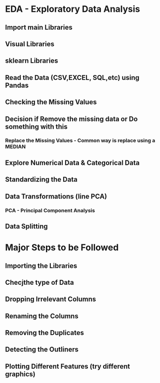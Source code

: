# EDA - Exploratory Data Analysis

## Import main Libraries

## Visual Libraries

## sklearn Libraries

## Read the Data (CSV,EXCEL, SQL,etc) using Pandas

## Checking the Missing Values

## Decision if Remove the missing data or Do something with this
### Replace the Missing Values - Common way is replace using a MEDIAN

## Explore Numerical Data & Categorical Data

## Standardizing the Data

## Data Transformations (line PCA)
### PCA - Principal Component Analysis

## Data Splitting



# Major Steps to be Followed

## Importing the Libraries
## Checjthe type of Data
## Dropping Irrelevant Columns
## Renaming the Columns
## Removing the Duplicates
## Detecting the Outliners
## Plotting Different Features (try different graphics)
